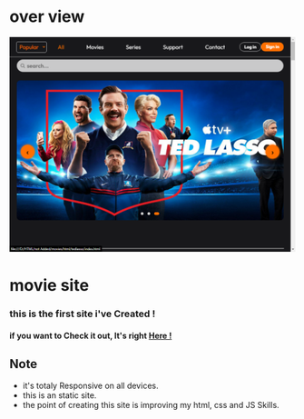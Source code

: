 # over view

<img src="https://github.com/characterMi/movies/blob/main/movies.png" alt="image" />

# movie site

### this is the first site i've Created !
#### if you want to Check it out, It's right [Here !](https://charactermi.github.io/movies)
## Note
- it's totaly Responsive on all devices.
- this is an static site.
- the point of creating this site is improving my html, css and JS Skills.
